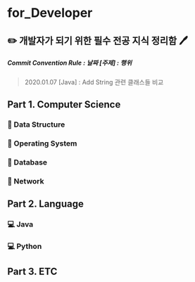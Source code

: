 # for_Developer
✏️ 개발자가 되기 위한 필수 전공 지식 정리함 🖊
----------------------------------------------

##### Commit Convention Rule : 날짜 [주제] : 행위
> 2020.01.07 [Java] : Add String 관련 클래스들 비교


## Part 1. Computer Science

### 📒 Data Structure

### 📕 Operating System

### 📗 Database

### 📘 Network

## Part 2. Language

### 💻 Java

### 💻 Python

## Part 3. ETC
